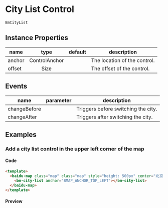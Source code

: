# City List Control

`BmCityList`

## Instance Properties

|name|type|default|description|
|------|:---:|:---:|----|
|anchor|ControlAnchor||The location of the control.|
|offset|Size||The offset of the control.|

## Events
|name|parameter|description|
|------|:---:|----|
|changeBefore||Triggers before switching the city.|
|changeAfter||Triggers after switching the city.|


## Examples

### Add a city list control in the upper left corner of the map

#### Code

```html
<template>
  <baidu-map class="map" class="map" style="height: 500px" center="北京">
    <bm-city-list anchor="BMAP_ANCHOR_TOP_LEFT"></bm-city-list>
  </baidu-map>
</template>
```

#### Preview

<doc-preview>
  <baidu-map class="map" class="map" style="height: 500px" center="北京">
    <bm-city-list anchor="BMAP_ANCHOR_TOP_LEFT"></bm-city-list>
  </baidu-map>
</doc-preview>